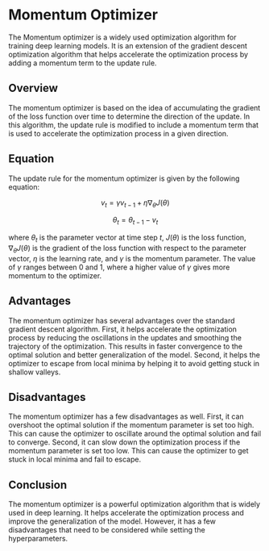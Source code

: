 # Momentum Optimizer

The Momentum optimizer is a widely used optimization algorithm for training deep learning models. It is an extension of the gradient descent optimization algorithm that helps accelerate the optimization process by adding a momentum term to the update rule. 

## Overview

The momentum optimizer is based on the idea of accumulating the gradient of the loss function over time to determine the direction of the update. In this algorithm, the update rule is modified to include a momentum term that is used to accelerate the optimization process in a given direction. 

## Equation

The update rule for the momentum optimizer is given by the following equation:

$$v_t = \gamma v_{t-1} + \eta \nabla_\theta J(\theta)$$

$$\theta_t = \theta_{t-1} - v_t$$

where $\theta_t$ is the parameter vector at time step $t$, $J(\theta)$ is the loss function, $\nabla_\theta J(\theta)$ is the gradient of the loss function with respect to the parameter vector, $\eta$ is the learning rate, and $\gamma$ is the momentum parameter. The value of $\gamma$ ranges between 0 and 1, where a higher value of $\gamma$ gives more momentum to the optimizer.

## Advantages

The momentum optimizer has several advantages over the standard gradient descent algorithm. First, it helps accelerate the optimization process by reducing the oscillations in the updates and smoothing the trajectory of the optimization. This results in faster convergence to the optimal solution and better generalization of the model. Second, it helps the optimizer to escape from local minima by helping it to avoid getting stuck in shallow valleys. 

## Disadvantages

The momentum optimizer has a few disadvantages as well. First, it can overshoot the optimal solution if the momentum parameter is set too high. This can cause the optimizer to oscillate around the optimal solution and fail to converge. Second, it can slow down the optimization process if the momentum parameter is set too low. This can cause the optimizer to get stuck in local minima and fail to escape.

## Conclusion

The momentum optimizer is a powerful optimization algorithm that is widely used in deep learning. It helps accelerate the optimization process and improve the generalization of the model. However, it has a few disadvantages that need to be considered while setting the hyperparameters.
